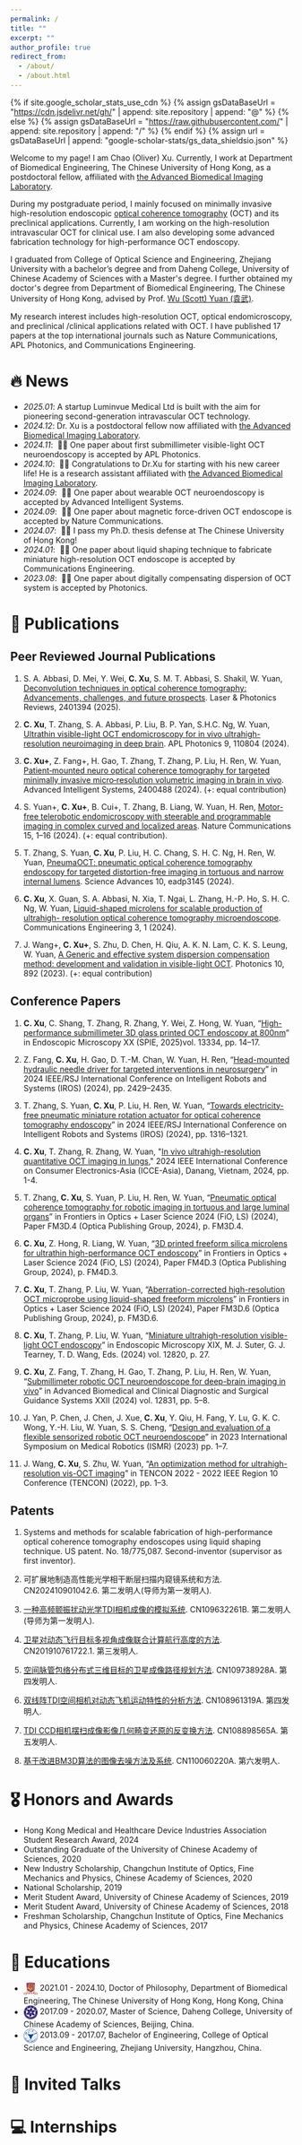 ```yaml
---
permalink: /
title: ""
excerpt: ""
author_profile: true
redirect_from: 
  - /about/
  - /about.html
---
```


{% if site.google_scholar_stats_use_cdn %}
{% assign gsDataBaseUrl = "https://cdn.jsdelivr.net/gh/" | append: site.repository | append: "@" %}
{% else %}
{% assign gsDataBaseUrl = "https://raw.githubusercontent.com/" | append: site.repository | append: "/" %}
{% endif %}
{% assign url = gsDataBaseUrl | append: "google-scholar-stats/gs_data_shieldsio.json" %}

<span class='anchor' id='about-me'></span>

Welcome to my page! I am Chao (Oliver) Xu. Currently, I work at Department of Biomedical Engineering, The Chinese University of Hong Kong, as a postdoctoral fellow, affiliated with [the Advanced Biomedical Imaging Laboratory](https://www.bme.cuhk.edu.hk/yuan/index.html).    

During my postgraduate period, I mainly focused on minimally invasive high-resolution endoscopic [optical coherence tomography](https://en.wikipedia.org/wiki/Optical_coherence_tomography) (OCT) and its preclinical applications. Currently, I am working on the high-resolution intravascular OCT for clinical use. I am also developing some advanced fabrication technology for high-performance OCT endoscopy. 

I graduated from College of Optical Science and Engineering, Zhejiang University with a bachelor’s degree and from Daheng College, University of Chinese Academy of Sciences with a Master's degree. I further obtained my doctor's degree from Department of Biomedical Engineering, The Chinese University of Hong Kong, advised by Prof. [Wu (Scott) Yuan (袁武)](https://www.bme.cuhk.edu.hk/yuan/people.html).

My research interest includes high-resolution OCT, optical endomicroscopy, and preclinical /clinical applications related with OCT. I have published 17 papers at the top international journals such as Nature Communications, APL Photonics, and Communications Engineering. 


# 🔥 News
- *2025.01*: A startup Luminvue Medical Ltd is built with the aim for pioneering second-generation intravascular OCT technology. 
- *2024.12*: Dr. Xu is a postdoctoral fellow now affiliated with [the Advanced Biomedical Imaging Laboratory](https://www.bme.cuhk.edu.hk/yuan/index.html). 
- *2024.11*: &nbsp;🎉🎉 One paper about first submillimeter visible-light OCT neuroendoscopy is accepted by APL Photonics. 
- *2024.10*: &nbsp;🎉🎉 Congratulations to Dr.Xu for starting with his new career life! He is a research assistant affiliated with [the Advanced Biomedical Imaging Laboratory](https://www.bme.cuhk.edu.hk/yuan/index.html).    
- *2024.09*: &nbsp;🎉🎉 One paper about wearable OCT neuroendoscopy is accepted by Advanced Intelligent Systems. 
- *2024.09*: &nbsp;🎉🎉 One paper about magnetic force-driven OCT endoscope is accepted by Nature Communications.  
- *2024.07*: &nbsp;🎉🎉 I pass my Ph.D. thesis defense at The Chinese University of Hong Kong!  
- *2024.01*: &nbsp;🎉🎉 One paper about liquid shaping technique to fabricate miniature high-resolution OCT endoscope is accepted by Communications Engineering.
- *2023.08*: &nbsp;🎉🎉 One paper about digitally compensating dispersion of OCT system is accepted by Photonics.

# 📝 Publications 

## Peer Reviewed Journal Publications
1. S. A. Abbasi, D. Mei, Y. Wei, **C. Xu**, S. M. T. Abbasi, S. Shakil, W. Yuan, [Deconvolution techniques in optical coherence tomography: Advancements, challenges, and future prospects](https://doi.org/10.1002/lpor.202401394). Laser & Photonics Reviews, 2401394 (2025).

1. **C. Xu**, T. Zhang, S. A. Abbasi, P. Liu, B. P. Yan, S.H.C. Ng, W. Yuan, [Ultrathin visible-light OCT endomicroscopy for in vivo ultrahigh-resolution neuroimaging in deep brain](https://doi.org/10.1038/s44172-023-00157-1). APL Photonics 9, 110804 (2024).  

1. **C. Xu+**, Z. Fang+, H. Gao, T. Zhang, T. Zhang, P. Liu, H. Ren, W. Yuan, [Patient‐mounted neuro optical coherence tomography for targeted minimally invasive micro‐resolution volumetric imaging in brain in vivo](https://doi.org/10.1002/aisy.202400488). Advanced Intelligent Systems, 2400488 (2024). (+: equal contribution)

1. S. Yuan+, **C. Xu+**, B. Cui+, T. Zhang, B. Liang, W. Yuan, H. Ren, [Motor-free telerobotic endomicroscopy with steerable and programmable imaging in complex curved and localized areas](https://doi.org/10.1038/s41467-024-51633-x). Nature Communications 15, 1–16 (2024). (+: equal contribution).

1. T. Zhang, S. Yuan, **C. Xu**, P. Liu, H. C. Chang, S. H. C. Ng, H. Ren, W. Yuan, [PneumaOCT: pneumatic optical coherence tomography endoscopy for targeted distortion-free imaging in tortuous and narrow internal lumens](https://doi.org/10.1126/sciadv.adp3145). Science Advances 10, eadp3145 (2024). 

1. **C. Xu**, X. Guan, S. A. Abbasi, N. Xia, T. Ngai, L. Zhang, H.-P. Ho, S. H. C. Ng, W. Yuan, [Liquid-shaped microlens for scalable production of ultrahigh- resolution optical coherence tomography microendoscope](https://doi.org/10.1038/s44172-023-00157-1). Communications Engineering 3, 1 (2024).

1. J. Wang+, **C. Xu+**, S. Zhu, D. Chen, H. Qiu, A. K. N. Lam, C. K. S. Leung, W. Yuan, [A Generic and effective system dispersion compensation method: development and validation in visible-light OCT](https://doi.org/10.3390/photonics10080892). Photonics 10, 892 (2023). (+: equal contribution)

## Conference Papers
1. **C. Xu**, C. Shang, T. Zhang, R. Zhang, Y. Wei, Z. Hong, W. Yuan, “[High-performance submillimeter 3D glass printed OCT endoscopy at 800nm](https://www.spiedigitallibrary.org/conference-proceedings-of-spie/13334/1333405/High-performance-submillimeter-3D-glass-printed-OCT-endoscopy-at-800nm/10.1117/12.3041749.full)” in Endoscopic Microscopy XX (SPIE, 2025)vol. 13334, pp. 14–17.
 
1. Z. Fang, **C. Xu**, H. Gao, D. T.-M. Chan, W. Yuan, H. Ren, “[Head-mounted hydraulic needle driver for targeted interventions in neurosurgery](https://ieeexplore.ieee.org/document/10801339/)” in 2024 IEEE/RSJ International Conference on Intelligent Robots and Systems (IROS) (2024), pp. 2429–2435.

1. T. Zhang, S. Yuan, **C. Xu**, P. Liu, H. Ren, W. Yuan, “[Towards electricity-free pneumatic miniature rotation actuator for optical coherence tomography endoscopy](https://ieeexplore.ieee.org/document/10802388/)” in 2024 IEEE/RSJ International Conference on Intelligent Robots and Systems (IROS) (2024), pp. 1316–1321.

1. **C. Xu**, T. Zhang, R. Zhang, W. Yuan, "[In vivo ultrahigh-resolution quantitative OCT imaging in lungs](https://ieeexplore.ieee.org/abstract/document/10773767)," 2024 IEEE International Conference on Consumer Electronics-Asia (ICCE-Asia), Danang, Vietnam, 2024, pp. 1-4.

1.  T. Zhang, **C. Xu**, S. Yuan, P. Liu, H. Ren, W. Yuan, “[Pneumatic optical coherence tomography for robotic imaging in tortuous and large luminal organs](https://opg.optica.org/abstract.cfm?uri=FiO-2024-FM3D.4)” in Frontiers in Optics + Laser Science 2024 (FiO, LS) (2024), Paper FM3D.4 (Optica Publishing Group, 2024), p. FM3D.4.

1. **C. Xu**, Z. Hong, R. Liang, W. Yuan, “[3D printed freeform silica microlens for ultrathin high-performance OCT endoscopy](https://opg.optica.org/abstract.cfm?uri=FiO-2024-FM4D.3)” in Frontiers in Optics + Laser Science 2024 (FiO, LS) (2024), Paper FM4D.3 (Optica Publishing Group, 2024), p. FM4D.3.
 
1. **C. Xu**, T. Zhang, P. Liu, W. Yuan, “[Aberration-corrected high-resolution OCT microprobe using liquid-shaped freeform microlens](https://opg.optica.org/abstract.cfm?uri=FiO-2024-FM3D.6)” in Frontiers in Optics + Laser Science 2024 (FiO, LS) (2024), Paper FM3D.6 (Optica Publishing Group, 2024), p. FM3D.6.

1. **C. Xu**, T. Zhang, P. Liu, W. Yuan, “[Miniature ultrahigh-resolution visible-light OCT endoscopy](https://doi.org/10.1117/12.3000677)” in Endoscopic Microscopy XIX, M. J. Suter, G. J. Tearney, T. D. Wang, Eds. (2024) vol. 12820, p. 27.

1. **C. Xu**, Z. Fang, T. Zhang, H. Gao, T. Zhang, P. Liu, H. Ren, W. Yuan, “[Submillimeter robotic OCT neuroendoscope for deep-brain imaging in vivo](https://doi.org/10.1117/12.3000678)” in Advanced Biomedical and Clinical Diagnostic and Surgical Guidance Systems XXII (2024) vol. 12831, pp. 5–8. 

1. J. Yan, P. Chen, J. Chen, J. Xue, **C. Xu**, Y. Qiu, H. Fang, Y. Lu, G. K. C. Wong, Y.-H. Liu, W. Yuan, S. S. Cheng, “[Design and evaluation of a flexible sensorized robotic OCT neuroendoscope](https://doi.org/10.1109/ISMR57123.2023.10130184)” in 2023 International Symposium on Medical Robotics (ISMR) (2023) pp. 1–7.

1. J. Wang, **C. Xu**, S. Zhu, W. Yuan, “[An optimization method for ultrahigh-resolution vis-OCT imaging](https://doi.org/10.1109/TENCON55691.2022.9977683)” in TENCON 2022 - 2022 IEEE Region 10 Conference (TENCON) (2022), pp. 1–3.

## Patents
1. Systems and methods for scalable fabrication of high-performance optical coherence tomography endoscopes using liquid shaping technique. US patent. No. 18/775,087. Second-inventor (supervisor as first inventor).

2. 可扩展地制造高性能光学相干断层扫描内窥镜系统和方法. CN202410901042.6. 第二发明人(导师为第一发明人).

3. [一种高频颤振扰动光学TDI相机成像的模拟系统](https://cnki.net/KCMS/detail/detail.aspx?dbcode=SCPD&dbname=SCPD201902&filename=CN109632261B&uniplatform=OVERSEA&v=c_kv-5SQsZILUP4tc70g4s-_DeZgScP0Ta71nxtqiCE7C187jVP8QvxhrjD4LBGQ). CN109632261B. 第二发明人(导师为第一发明人).

4. [卫星对动态飞行目标多视角成像联合计算航行高度的方法](https://cnki.net/KCMS/detail/detail.aspx?dbcode=SCPD&dbname=SCPD202203&filename=CN112461204B&uniplatform=OVERSEA&v=hMRiDK8RDb865yeK3zdIzppbqpvsYt0yaxBGN7dvuNvNt-4HnnUifekpLsUo0kTC). CN201910761722.1. 第三发明人.

5. [空间脉管包络分布式三维目标的卫星成像路径规划方法](https://cnki.net/KCMS/detail/detail.aspx?dbcode=SCPD&dbname=SCPD202002&filename=CN109738928B&uniplatform=OVERSEA&v=fR8Mx8pCNY2yq86agVqWHYJMa_Cjb8shUPJ-FIXXRlIHgc4-qE5FF1mkh04DD8If). CN109738928A. 第四发明人.

6. [双线阵TDI空间相机对动态飞机运动特性的分析方法](https://cnki.net/KCMS/detail/detail.aspx?dbcode=SCPD&dbname=SCPD202104&filename=CN108961319B&uniplatform=OVERSEA&v=YHjM-ZTdt5nmOqi9Kifs0cS7buRVKEEC1GEXW6-FHbTp6rYAevRMd2O6D8hETnjG). CN108961319A. 第四发明人.

7. [TDI CCD相机摆扫成像影像几何畸变还原的反变换方法](https://cnki.net/KCMS/detail/detail.aspx?dbcode=SCPD&dbname=SCPD202103&filename=CN108898565B&uniplatform=OVERSEA&v=5n6Zio5iqB8Ih-3LXhEG_Naft26iJW3b_fRMhdJj4wlndP_lDy1A13_fh-ATYz3W). CN108898565A. 第五发明人.

8. [基于改进BM3D算法的图像去噪方法及系统](https://cnki.net/KCMS/detail/detail.aspx?dbcode=SCPD&dbname=SCPD201902&filename=CN110060220A&uniplatform=OVERSEA&v=K2XJ6v3gU3eGzRIOoWN1hoPTsLD2KInOovejVwpknY8nRGmdzN-PW1QVM7wRfAaB). CN110060220A. 第六发明人.


# 🎖 Honors and Awards
- Hong Kong Medical and Healthcare Device Industries Association Student Research Award, 2024 
- Outstanding Graduate of the University of Chinese Academy of Sciences, 2020
- New Industry Scholarship, Changchun Institute of Optics, Fine Mechanics and Physics, Chinese Academy of Sciences, 2020
- National Scholarship, 2019
- Merit Student Award, University of Chinese Academy of Sciences, 2019
- Merit Student Award, University of Chinese Academy of Sciences, 2018
- Freshman Scholarship, Changchun Institute of Optics, Fine Mechanics and Physics, Chinese Academy of Sciences, 2017

# 📖 Educations
- <img height="25" src="/images/cuhk_logo.png" width="25" style="vertical-align: middle;"/> 2021.01 - 2024.10, Doctor of Philosophy, Department of Biomedical Engineering, The Chinese University of Hong Kong, Hong Kong, China
- <img height="25" src="/images/UCAS_logo.png" width="25" style="vertical-align: middle;"/> 2017.09 - 2020.07, Master of Science, Daheng College, University of Chinese Academy of Sciences, Beijing, China.
- <img height="25" src="/images/zju_logo.png" width="25" style="vertical-align: middle;"/> 2013.09 - 2017.07, Bachelor of Engineering, College of Optical Science and Engineering, Zhejiang University, Hangzhou, China.


# 💬 Invited Talks

# 💻 Internships
